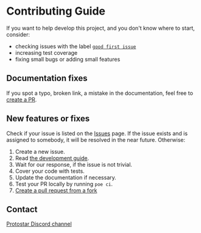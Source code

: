 # Contributing Guide

If you want to help develop this project, and you don't know where to start, consider:
- checking issues with the label [`good first issue`](https://github.com/software-mansion/protostar/labels/good%20first%20issue)
- increasing test coverage
- fixing small bugs or adding small features
## Documentation fixes
If you spot a typo, broken link, a mistake in the documentation, feel free to [create a PR](https://docs.github.com/en/pull-requests/collaborating-with-pull-requests/proposing-changes-to-your-work-with-pull-requests/creating-a-pull-request-from-a-fork).
## New features or fixes
Check if your issue is listed on the [Issues](https://github.com/software-mansion/protostar/issues) page. If the issue exists and is assigned to somebody, it will be resolved in the near future. Otherwise:
1. Create a new issue.
1. Read [the development guide](https://github.com/software-mansion/protostar#development).
1. Wait for our response, if the issue is not trivial.
1. Cover your code with tests.
1. Update the documentation if necessary.
1. Test your PR locally by running `poe ci`.
1. [Create a pull request from a fork](https://docs.github.com/en/pull-requests/collaborating-with-pull-requests/proposing-changes-to-your-work-with-pull-requests/creating-a-pull-request-from-a-fork)

## Contact
[Protostar Discord channel](https://discord.com/invite/starknet)